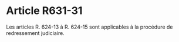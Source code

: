 # Article R631-31

Les articles R. 624-13 à R. 624-15 sont applicables à la procédure de redressement judiciaire.
